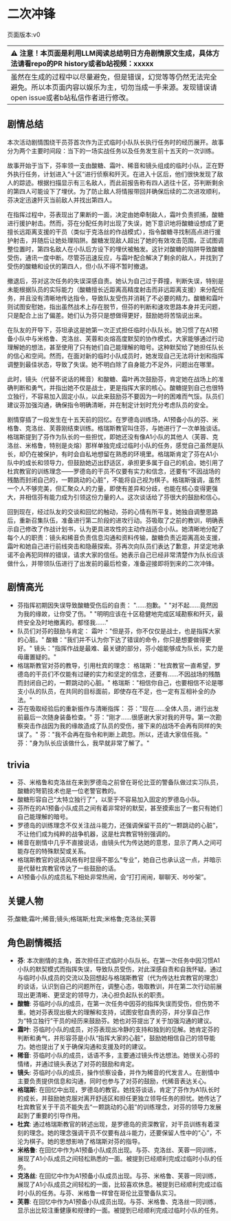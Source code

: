 # 二次冲锋
页面版本:v0
 

| :warning: 注意！本页面是利用LLM阅读总结明日方舟剧情原文生成，具体方法请看repo的PR history或者b站视频：xxxxx           |
|:----------------------------|
| 虽然在生成的过程中以尽量避免，但是错误，幻觉等等仍然无法完全避免。所以本页面内容以娱乐为主，切勿当成一手来源。发现错误请open issue或者b站私信作者进行修改。|



## 剧情总结
本次活动剧情围绕干员芬首次作为正式临时小队队长执行任务时的经历展开。故事分为两个主要时间段：当下的一场实战任务以及任务发生前十五天的一次训练。

故事开始于当下，芬率领一支由酸糖、霜叶、稀音和镜头组成的临时小队，正在野外执行任务，计划进入“十区”进行侦察和歼灭。在进入十区后，他们很快发现了敌人的踪迹。根据扫描显示有三名敌人，而此前报告称有四人逃往十区，芬判断剩余的第四人可能设下了埋伏。为了防止敌人将情报带回并确保后续的二次进攻顺利，芬决定迅速歼灭当前敌人并找出第四人。

在指挥过程中，芬表现出了果断的一面，决定由她牵制敌人，霜叶负责抓捕，酸糖进行援护射击。然而，芬在分配任务时出现了失误，她下意识地将酸糖设想成了更擅长远距离支援的干员（类似于克洛丝的作战模式），指令酸糖寻找制高点进行援护射击，并随后让她处理陷阱。酸糖发现敌人超出了她的有效攻击范围，正试图调整位置时，第四名敌人在小队后方设下的埋伏被触发。这针对酸糖的陷阱导致酸糖受伤，通讯一度中断。尽管芬迅速反应，与霜叶配合解决了剩余的敌人，并找到了受伤的酸糖和设伏的第四人，但小队不得不暂时撤退。

撤退后，芬对这次任务的失误深感自责。她认为自己过于莽撞，判断失误，特别是未能根据队员的实际能力（酸糖擅长近距离高精度射击而非远距离支援）来分配任务，并且没有清晰地传达指令，导致队友受伤并消耗了不必要的精力。酸糖和霜叶则试图安慰她，指出虽然战术上存在脱节，但芬的判断和速攻思路本身并无问题，只是配合上出了偏差。她们认为芬只是想做得更好，鼓励她将苦恼说出来。

在队友的开导下，芬坦承这是她第一次正式担任临时小队队长。她习惯了在A1预备小队中与米格鲁、克洛丝、芙蓉和炎熔高度默契的协作模式，大家能够通过行动理解她的想法，甚至使用了只有她们自己能理解的暗号。这种默契给了她担任队长的信心和空间。然而，在面对新的临时小队成员时，她发现自己无法将计划和指挥调整到最佳状态，导致了失误。她不明白除了自身能力不足外，问题出在哪里。

此时，镜头（代替不说话的稀音）和酸糖、霜叶再次鼓励芬，肯定她在战场上的准确判断和勇气，并指出她不仅是战士，更是指挥大家的核心。酸糖提到自己也很特立独行，不容易加入固定小队，以此来鼓励芬不要因为一时的困难而气馁。队员们建议芬加强沟通，确保指令明确清晰，并在制定计划时充分考虑队员的安全。

剧情穿插了一段发生在十五天前的回忆。在罗德岛训练场，A1预备小队的芬、米格鲁、克洛丝、芙蓉刚结束训练。格瑞斯教官叫住芬，与她进行了一次单独谈话。格瑞斯提到了芬作为队长的一些担忧，即她还没有像A1小队的其他人（芙蓉、克洛丝、米格鲁，特别是炎熔）那样单独完成过临时小队的任务，感觉自己虽然是队长，却仍在被保护，有时会自私地想留在熟悉的环境里。格瑞斯肯定了芬在A1小队中的成长和领导力，但鼓励她迈出舒适区，承担更多属于自己的机会。她引用了杜宾教官的训练理念——罗德岛的干员不仅要有实力和信念，还要有“不因战场的残酷而封闭自己的，一颗跳动的心脏”，不能将自己视为棋子。格瑞斯强调，虽然一个人不够完美，但汇聚众人的力量，即使有差异和分歧，也能在核心变得更强大，并相信芬有能力成为引领这份力量的人。这次谈话给了芬很大的鼓励和信心。

回到现在，经过队友的交谈和回忆的触动，芬的心情有所平复。她独自调整思路后，重新召集队伍，准备进行第二阶段的进攻行动。芬吸取了之前的教训，明确表示自己修改了作战计划书，认为更具进攻性的主动作战适合小队。她清晰地分配了每个人的职责：镜头和稀音负责信息沟通和资料传输，酸糖负责近距离高处支援，霜叶和她自己进行前线突击和隐蔽探索。芬再次向队员们表达了歉意，并坚定地承诺不会再犯同样的错误，请求大家的信任。她表示自己已经非常清楚作为队长应该做什么，并带领队伍进行了出发前的最后检查，准备迎接即将到来的二次冲锋。
## 剧情高光
- 芬指挥初期因失误导致酸糖受伤后的自责：
  "......抱歉。"
  "对不起......竟然因为我的缘故，让你受了伤。"
  "明明应该在十区稳健地完成区域勘察和歼灭，最终安全及时地撤离的。都怪我......"
- 队员们对芬的鼓励与肯定：
  霜叶："但是芬，你不仅仅是战士，也是指挥大家的心脏。"
  酸糖："我们并不认为你下达了错误的命令，你只是想要做得更好。"
  镜头："指挥作战是最难、最关键的部分，芬小姐能够成为队长，实力是毋庸置疑的。"
- 格瑞斯教官对芬的教导，引用杜宾的理念：
  格瑞斯："杜宾教官一直希望，罗德岛的干员们不仅能有过硬的实力和坚定的信念，还要有……不因战场的残酷而封闭自己的，一颗跳动的心脏。"
  格瑞斯："相信你自己，也要相信不论是哪支小队的队员，在共同的目标面前，即使存在不足，也一定有互相补全的办法。"
- 芬在吸取经验后的重新振作与清晰指挥：
  芬："现在......全体人员，进行出发前最后一次随身装备检查。"
  芬："刚才......很感谢大家对我的开导。第一次勘察突击作战因为我的缘故造成了队员的受伤，接下来的战场不会再有同样的失误了。"
  芬："我不会再在指令和判断上疏忽。所以，还请大家信任我。"
  芬："身为队长应该做什么，我早就非常了解了。"
## trivia
- 芬、米格鲁和克洛丝在来到罗德岛之前曾在哥伦比亚的警备队做过实习队员，酸糖的弩箭技术也是一位老警官教的。
- 酸糖形容自己“太特立独行了”，以至于不容易加入固定的罗德岛小队。
- 芬所在的A1预备小队成员之间有着非常好的默契，甚至摸索出了一套只有她们自己能理解的暗号。
- 罗德岛的训练理念不仅关注战斗能力，还强调保留干员的“一颗跳动的心脏”，不让他们成为纯粹的战争机器，这是杜宾教官特别强调的。
- 稀音在剧情中几乎不直接说话，由镜头代为传达她的意思，显示了两人之间可能存在的特殊默契或关系。
- 格瑞斯教官的说话风格有时显得不那么“专业”，她自己也承认这一点，并暗示是代替杜宾教官传达了一些鼓励的话。
- A1预备小队的成员私下相处非常热闹，会“打打闹闹，聊聊天、吵吵架”。
## 关键人物
芬;酸糖;霜叶;稀音;镜头;格瑞斯;杜宾;米格鲁;克洛丝;芙蓉
## 角色剧情概括
-   **芬**: 本次剧情的主角，首次担任正式临时小队队长。在第一次任务中因习惯A1小队的默契模式而指挥失误，导致队员受伤，对此深感自责和自我怀疑。通过与临时小队成员的交流以及回想起与格瑞斯教官（代为传达杜宾教官的理念）的谈话，认识到自己的问题所在，调整心态，吸取教训，并在第二次行动前展现出更清晰、更坚定的领导力，决心担负起队长的职责。
-   **酸糖**: 芬临时小队的成员，在第一次任务中因芬的指挥失误而受伤，但伤势不重。她对芬表现出极大的理解和支持，试图安慰自责的芬，并分享自己作为“特立独行”干员的经历来鼓励芬。她也对芬提出了关于加强沟通的建议。
-   **霜叶**: 芬临时小队的成员，对芬表现出冷静的支持和独到的见解。她肯定芬的判断和勇气，并形容芬是小队“指挥大家的心脏”，鼓励她相信自己的领导能力。她也提出了关于确保沟通和支援及时的建议。
-   **稀音**: 芬临时小队的成员，话语不多，主要通过镜头传达想法。她很关心芬的情绪，并通过镜头表达了对芬的鼓励和肯定。
-   **镜头**: 芬临时小队的成员，操作侦察设备，并作为稀音的代发言人。在剧情中主要负责提供信息和沟通，同时也参与了对芬的鼓励，代稀音表达关心。
-   **格瑞斯**: 在回忆中出现，罗德岛的教官。她找芬谈话，肯定了芬作为A1队长时的成长，并鼓励她克服对离开舒适区和担任更独立领导任务的担忧。她传达了杜宾教官关于干员不能失去“一颗跳动的心脏”的训练理念，对芬的领导力发展起到了重要的引导作用。
-   **杜宾**: 通过格瑞斯教官的转述出现，是罗德岛的资深教官，对干员训练有着深刻的理念。她的理念强调干员不仅要有战斗能力，还要保留人性中的“心”，不沦为棋子。她的思想影响了格瑞斯对芬的指导。
-   **米格鲁**: 在回忆中作为A1预备小队成员出现。与芬、克洛丝、芙蓉一同训练，展现了A1小队成员之间轻松熟悉的一面。被提到已经顺利完成过临时小队的任务。
-   **克洛丝**: 在回忆中作为A1预备小队成员出现。与芬、米格鲁、芙蓉一同训练，展现了A1小队成员之间轻松的一面，比较喜欢休息。被提到已经顺利完成过临时小队的任务。与芬、米格鲁一样曾在哥伦比亚警备队实习。
-   **芙蓉**: 在回忆中作为A1预备小队成员出现。与芬、米格鲁、克洛丝一同训练，显示出比较注重健康和规律的一面。被提到已经顺利完成过临时小队的任务。